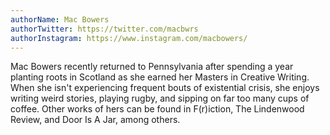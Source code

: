 ```yaml
---
authorName: Mac Bowers
authorTwitter: https://twitter.com/macbwrs
authorInstagram: https://www.instagram.com/macbowers/
---
```

Mac Bowers recently returned to Pennsylvania after spending a year planting roots in Scotland as she earned her Masters in Creative Writing. When she isn't experiencing frequent bouts of existential crisis, she enjoys writing weird stories, playing rugby, and sipping on far too many cups of coffee. Other works of hers can be found in F(r)iction, The Lindenwood Review, and Door Is A Jar, among others. 